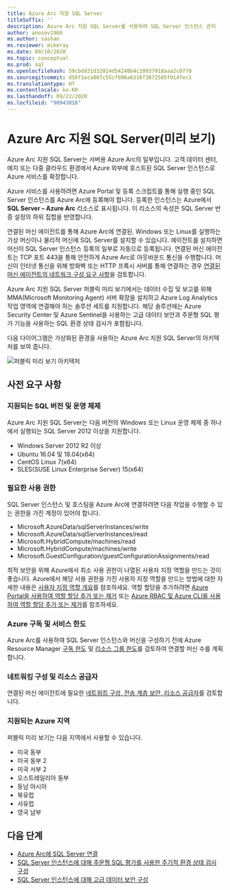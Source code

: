 ```yaml
---
title: Azure Arc 지원 SQL Server
titleSuffix: ''
description: Azure Arc 지원 SQL Server를 사용하여 SQL Server 인스턴스 관리
author: anosov1960
ms.author: sashan
ms.reviewer: mikeray
ms.date: 09/10/2020
ms.topic: conceptual
ms.prod: sql
ms.openlocfilehash: 59cbdd31d32014d54240b4c20937918aaa2c0770
ms.sourcegitcommit: d56f1eca807c55cf606a6316f3872585f014fec1
ms.translationtype: HT
ms.contentlocale: ko-KR
ms.lasthandoff: 09/22/2020
ms.locfileid: "90943016"
---
```

# <a name="azure-arc-enabled-sql-server-preview"></a>Azure Arc 지원 SQL Server(미리 보기)

Azure Arc 지원 SQL Server는 서버용 Azure Arc의 일부입니다. 고객 데이터 센터, 에지 또는 다중 클라우드 환경에서 Azure 외부에 호스트된 SQL Server 인스턴스로 Azure 서비스를 확장합니다.

Azure 서비스를 사용하려면 Azure Portal 및 등록 스크립트를 통해 실행 중인 SQL Server 인스턴스를 Azure Arc에 등록해야 합니다. 등록한 인스턴스는 Azure에서 __SQL Server – Azure Arc__ 리소스로 표시됩니다. 이 리소스의 속성은 SQL Server 반증 설정의 하위 집합을 반영합니다.

연결된 머신 에이전트를 통해 Azure Arc에 연결된, Windows 또는 Linux를 실행하는 가상 머신이나 물리적 머신에 SQL Server를 설치할 수 있습니다. 에이전트를 설치하면 머신이 SQL Server 인스턴스 등록의 일부로 자동으로 등록됩니다. 연결된 머신 에이전트는 TCP 포트 443을 통해 안전하게 Azure Arc로 아웃바운드 통신을 수행합니다. 머신이 인터넷 통신을 위해 방화벽 또는 HTTP 프록시 서버를 통해 연결하는 경우 [연결된 머신 에이전트의 네트워크 구성 요구 사항](/azure/azure-arc/servers/agent-overview#prerequisites)을 검토합니다.

Azure Arc 지원 SQL Server 퍼블릭 미리 보기에서는 데이터 수집 및 보고를 위해 MMA(Microsoft Monitoring Agent) 서버 확장을 설치하고 Azure Log Analytics 작업 영역에 연결해야 하는 솔루션 세트를 지원합니다. 해당 솔루션에는 Azure Security Center 및 Azure Sentinel을 사용하는 고급 데이터 보안과 주문형 SQL 평가 기능을 사용하는 SQL 환경 상태 검사가 포함됩니다.

다음 다이어그램은 가상화된 환경을 사용하는 Azure Arc 지원 SQL Server의 아키텍처를 보여 줍니다.

![퍼블릭 미리 보기 아키텍처](media/overview/pubic-preview-architecture.png)

## <a name="prerequisites"></a>사전 요구 사항

### <a name="supported-sql-versions-and-operating-systems"></a>지원되는 SQL 버전 및 운영 체제

Azure Arc 지원 SQL Server는 다음 버전의 Windows 또는 Linux 운영 체제 중 하나에서 실행되는 SQL Server 2012 이상을 지원합니다.

- Windows Server 2012 R2 이상
- Ubuntu 16.04 및 18.04(x64)
- CentOS Linux 7(x64)
- SLES(SUSE Linux Enterprise Server) 15(x64)

### <a name="required-permissions"></a>필요한 사용 권한

SQL Server 인스턴스 및 호스팅을 Azure Arc에 연결하려면 다음 작업을 수행할 수 있는 권한을 가진 계정이 있어야 합니다.
   * Microsoft.AzureData/sqlServerInstances/write
   * Microsoft.AzureData/sqlServerInstances/read
   * Microsoft.HybridCompute/machines/read
   * Microsoft.HybridCompute/machines/write
   * Microsoft.GuestConfiguration/guestConfigurationAssignments/read

최적 보안을 위해 Azure에서 최소 사용 권한이 나열된 사용자 지정 역할을 만드는 것이 좋습니다. Azure에서 해당 사용 권한을 가진 사용자 지정 역할을 만드는 방법에 대한 자세한 내용은 [사용자 지정 역할 개요](https://docs.microsoft.com/azure/active-directory/users-groups-roles/roles-custom-overview)를 참조하세요. 역할 할당을 추가하려면 [Azure Portal을 사용하여 역할 할당 추가 또는 제거](https://docs.microsoft.com/azure/role-based-access-control/role-assignments-portal) 또는 [Azure RBAC 및 Azure CLI를 사용하여 역할 할당 추가 또는 제거](https://docs.microsoft.com/azure/role-based-access-control/role-assignments-cli)를 참조하세요.

### <a name="azure-subscription-and-service-limits"></a>Azure 구독 및 서비스 한도

Azure Arc를 사용하여 SQL Server 인스턴스와 머신을 구성하기 전에 Azure Resource Manager [구독 한도](/azure/azure-resource-manager/management/azure-subscription-service-limits#subscription-limits) 및 [리소스 그룹 한도](/azure/azure-resource-manager/management/azure-subscription-service-limits#resource-group-limits)를 검토하여 연결할 머신 수를 계획합니다.

### <a name="networking-configuration-and-resource-providers"></a>네트워킹 구성 및 리소스 공급자

연결된 머신 에이전트에 필요한 [네트워킹 구성, 전송 계층 보안, 리소스 공급자](/azure/azure-arc/servers/agent-overview#prerequisites)를 검토합니다.

### <a name="supported-azure-regions"></a>지원되는 Azure 지역

퍼블릭 미리 보기는 다음 지역에서 사용할 수 있습니다.
- 미국 동부
- 미국 동부 2
- 미국 서부 2
- 오스트레일리아 동부
- 동남 아시아
- 북유럽
- 서유럽
- 영국 남부

## <a name="next-steps"></a>다음 단계

- [Azure Arc에 SQL Server 연결](connect.md)
- [SQL Server 인스턴스에 대해 주문형 SQL 평가를 사용한 주기적 환경 상태 검사 구성](assess.md)
- [SQL Server 인스턴스에 대해 고급 데이터 보안 구성](configure-advanced-data-security.md)

